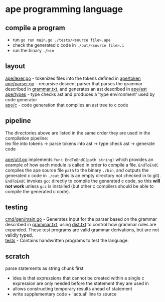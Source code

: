 # ape programming language

## compile a program
- run `go run main.go ./tests/<source file>.ape`
- check the generated c code in `./out/<source file>.i`
- run the binary `./bin`

## layout
[ape/lexer.go](./ape/lexer.go) - tokenizes files into the tokens defined in [ape/token](./ape/token) \
[ape/parser.go](./ape/parser.go) - recursive descent parser that parses the grammar described in [grammar.txt](./grammar.txt), and generates an ast described in [ape/ast](./ape/ast) \
[ape/types](./ape/types) - type checks ast and produces a 'type environment' used by code generator \
[ape/c](./ape/c) - code generation that compiles an ast tree to c code

## pipeline
The directories above are listed in the same order they are used in the compilation pipeline: \
lex file into tokens -> parse tokens into ast -> type check ast -> generate code
<br>
<br>
[ape/util.go](./ape/util.go) implements `func EndToEndC(path string)` which provides an example of how each module is called in order to compile a file. `EndToEndC` compiles the ape source file `path` to the binary `./bin`, and outputs the generated c code in `./out` (this is an empty directory not checked in to git). `EndToEndC` invokes `gcc` directly to compile the generated c code, so this <b>will not work</b> unless `gcc` is installed (but other c compilers should be able to compile the generated c code).

## testing
[cmd/gen/main.go](./cmd/gen/main.go) - Generates input for the parser based on the grammar described in [grammar.txt](./grammar.txt), using [dist.txt](./dist.txt) to control how grammar rules are expanded. These test programs are valid grammar derivations, but are not validly typed. \
[tests](./tests) - Contains handwritten programs to test the language.

## scratch

parse statements as string chunk first
- idea is that expressions that cannot be created within a single c expression are only needed before the statement they are used in
- allows constructing temporary results ahead of statement
- write supplementary code + 'actual' line to source
